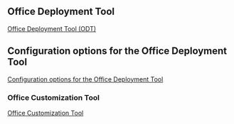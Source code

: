 ## Office Deployment Tool

[Office Deployment Tool (ODT)](https://www.microsoft.com/en-us/download/details.aspx?id=49117)

## Configuration options for the Office Deployment Tool

[Configuration options for the Office Deployment Tool](https://docs.microsoft.com/en-us/deployoffice/configuration-options-for-the-office-2016-deployment-tool)

### Office Customization Tool

[Office Customization Tool
](https://config.office.com/deploymentsettings)